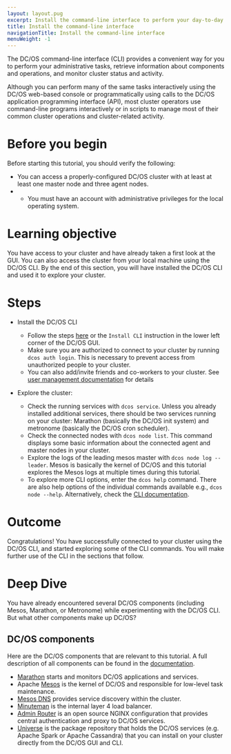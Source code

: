```yaml
---
layout: layout.pug
excerpt: Install the command-line interface to perform your day-to-day tasks
title: Install the command-line interface
navigationTitle: Install the command-line interface
menuWeight: -1
---
```

The DC/OS command-line interface (CLI) provides a convenient way for you to perform your administrative tasks, retrieve information about components and operations, and monitor cluster status and activity. 

Although you can perform many of the same tasks interactively using the DC/OS web-based console or programmatically using calls to the DC/OS application programming interface (API), most cluster operators use command-line programs interactively or in scripts to manage most of their common cluster operations and cluster-related activity.

# Before you begin
Before starting this tutorial, you should verify the following:
- You can access a properly-configured DC/OS cluster with at least at least one master node and three agent nodes.
- - You must have an account with administrative privileges for the local operating system.

# Learning objective
You have access to your cluster and have already taken a first look at the GUI. You can also access the cluster from your local machine using the DC/OS CLI. By the end of this section, you will have installed the DC/OS CLI and used it to explore your cluster.

# Steps
  * Install the DC/OS CLI
    * Follow the steps [here](/cli/install/) or the `Install CLI` instruction in the lower left corner of the DC/OS GUI.
    * Make sure you are authorized to connect to your cluster by running `dcos auth login`. This is necessary to prevent access from unauthorized people to your cluster.
    * You can also add/invite friends and co-workers to your cluster. See [user management documentation](/security/ent/users-groups/) for details

  * Explore the cluster:
      * Check the running services with `dcos service`. Unless you already installed additional services, there should be two services running on your cluster: Marathon (basically the DC/OS init system) and metronome (basically the DC/OS cron scheduler).
      * Check the connected nodes with `dcos node list`. This command displays some basic information about the connected agent and master nodes in your cluster.
      * Explore the logs of the leading mesos master with `dcos node log --leader`. Mesos is basically the kernel of DC/OS and this tutorial explores the Mesos logs at multiple times during this tutorial.
      * To explore more CLI options, enter the `dcos help` command. There are also help options of the individual commands available e.g., `dcos node --help`. Alternatively, check the [CLI documentation](/cli/).

# Outcome
Congratulations! You have successfully connected to your cluster using the DC/OS CLI, and started exploring some of the CLI commands.
You will make further use of the CLI in the sections that follow.

# Deep Dive
You have already encountered several DC/OS components (including Mesos, Marathon, or Metronome) while experimenting with the DC/OS CLI.
But what other components make up DC/OS?

## DC/OS components
Here are the DC/OS components that are relevant to this tutorial. A full description of all components can be found in the [documentation](/overview/architecture/components/).
* [Marathon](/overview/architecture/components/#marathon) starts and monitors DC/OS applications and services.
* Apache [Mesos](/overview/architecture/components/#apache-mesos) is the kernel of DC/OS and responsible for low-level task maintenance.
* [Mesos DNS](/overview/architecture/components/#mesos-dns) provides service discovery within the cluster.
* [Minuteman](/overview/architecture/components/#minuteman) is the internal layer 4 load balancer.
* [Admin Router](/overview/architecture/components/#admin-router) is an open source NGINX configuration that provides central authentication and proxy to DC/OS services.
* [Universe](/overview/architecture/components/#dcos-package-manager) is the package repository that holds the DC/OS services (e.g. Apache Spark or Apache Cassandra) that you can install on your cluster directly from the DC/OS GUI and CLI.
